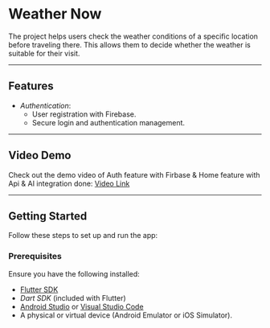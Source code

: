 # Weather Now

The project helps users check the weather conditions of a specific location before traveling there. This allows them to decide whether the weather is suitable for their visit.

---

## Features

- *Authentication*:
  - User registration with Firebase.
  - Secure login and authentication management.

---

## Video Demo

Check out the demo video of Auth feature with Firbase & Home feature with Api & AI integration done: [Video Link](https://drive.google.com/file/d/1UbPobk6nlQb1nHfdfdBi9GFRh3tD8Bk4/view?usp=sharing)

---

## Getting Started

Follow these steps to set up and run the app:

### Prerequisites

Ensure you have the following installed:
- [Flutter SDK](https://flutter.dev/docs/get-started/install)
- *Dart SDK* (included with Flutter)
- [Android Studio](https://developer.android.com/studio) or [Visual Studio Code](https://code.visualstudio.com/)
- A physical or virtual device (Android Emulator or iOS Simulator).
